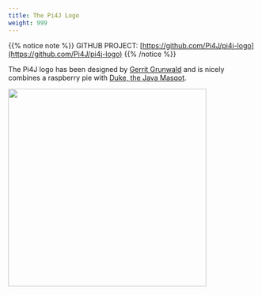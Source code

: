 ```yaml
---
title: The Pi4J Logo
weight: 999
---
```


{{% notice note %}}
GITHUB PROJECT: [https://github.com/Pi4J/pi4j-logo](https://github.com/Pi4J/pi4j-logo)
{{% /notice %}}

The Pi4J logo has been designed by [Gerrit Grunwald](https://twitter.com/hansolo_) and is nicely combines a raspberry pie
with [Duke, the Java Masqot](https://www.oracle.com/java/duke.html).

<img src="/assets/pi4j-logo.png" style="width: 400px; height: 400px;" />